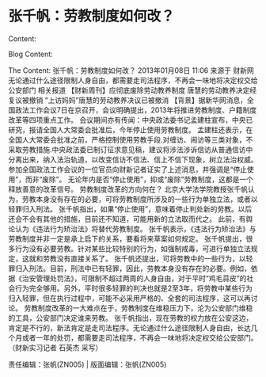 # 张千帆：劳教制度如何改？

Content:


Blog Content:


The Content:
张千帆：劳教制度如何改？
2013年01月08日 11:06 来源于 财新网
无论通过什么途径限制人身自由，都需要走司法程序，不再会一味地将决定权交给公安部门
相关报道
【财新周刊】应彻底废除劳动教养制度
唐慧的劳动教养决定经复议被撤销
“上访妈妈”唐慧的劳动教养决议已被撤消
【背景】据新华网消息，全国政法工作会议7日在京召开，会议明确提出，2013年将推进劳教制度、户籍制度改革等四项重点工作。
会议期间亦有传闻：中央政法委书记孟建柱宣布，中央已研究，报请全国人大常委会批准后，今年停止使用劳教制度。
孟建柱还表示，在全国人大常委会批准之前，严格控制使用劳教手段.对缠访、闹访等三类对象，不采取劳教措施.中央政法委已制订征求意见稿，建议将涉法涉诉信访从普通信访中分离出来，纳入法治轨道，以改变信访不信法、信上不信下现象，树立法治权威。
参加全国政法工作会议的一位官员向财新记者证实了上述消息，并强调是“停止使用”，而非“废除”。
无论年内是否“停止使用”，抑或“废除”劳教制度，这都是一个释放善意的改革信号。
劳教制度改革的方向何在？
北京大学法学院教授张千帆认为，劳教本身没有存在的必要，可将劳教制度所涉及的一些行为单独立法，或者以轻罪归入刑法。
张千帆指出，如果“停止使用”，意味着停止判处新的劳教。以后还会不会有其他的措施，目前还不知道，可能用新的立法取而代之。
此前，有舆论认为《违法行为矫治法》将替代劳教制度。
张千帆表示，《违法行为矫治法》与劳教制度并非一定是承上启下的关系，要看将来草案如何规定。
张千帆提出，很多行为没有必要劳教。针对某些比较特别的行为，如强制戒毒，可进行单独立法规定，这就和劳教没有直接关系了。
张千帆还提出，可将劳教中的一些行为，以轻罪归入刑法。目前，刑法中已有轻罪，因此，劳教本身没有存在的必要。例如，依据《治安管理处罚法》，可限制不超过两周的人身自由，对于平时“鸡毛蒜皮”的社会行为完全够用。另外，平时很多轻罪的判决也就是2至3年，将劳教中某些行为归入轻罪，但在执行过程中，可能不必采用严格的、全套的司法程序，这可以再讨论。
劳教制度改革的一大难点在于，劳教制度在维稳压力下，沦为公安部门维稳的工具，公安部门决定谁来劳教。
张千帆指出，现在劳教的权力放在公安这边，肯定是不行的，新法肯定是走司法程序。无论通过什么途径限制人身自由，长达几个月或者一年的处罚，都需要走司法程序，不再会一味地将决定权交给公安部门。
（财新实习记者 石英杰 采写）

责任编辑：张帆(ZN005) | 版面编辑：张帆(ZN005)